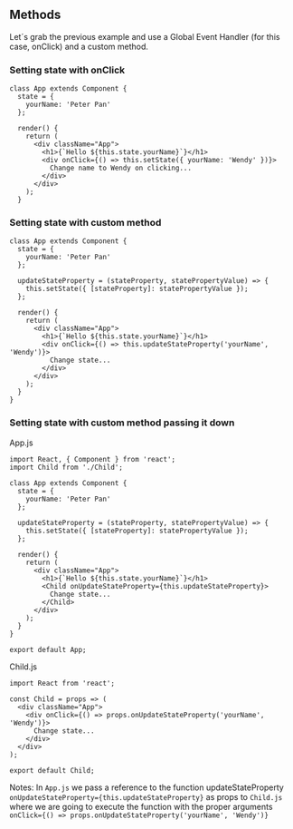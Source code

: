 ## Methods

Let´s grab the previous example and use a Global Event Handler (for this case, onClick) and a custom method.

### Setting state with onClick

```
class App extends Component {
  state = {
    yourName: 'Peter Pan'
  };

  render() {
    return (
      <div className="App">
        <h1>{`Hello ${this.state.yourName}`}</h1>
        <div onClick={() => this.setState({ yourName: 'Wendy' })}>
          Change name to Wendy on clicking...
        </div>
      </div>
    );
  }
```

### Setting state with custom method

```
class App extends Component {
  state = {
    yourName: 'Peter Pan'
  };

  updateStateProperty = (stateProperty, statePropertyValue) => {
    this.setState({ [stateProperty]: statePropertyValue });
  };

  render() {
    return (
      <div className="App">
        <h1>{`Hello ${this.state.yourName}`}</h1>
        <div onClick={() => this.updateStateProperty('yourName', 'Wendy')}>
          Change state...
        </div>
      </div>
    );
  }
}
```

### Setting state with custom method passing it down

App.js

```
import React, { Component } from 'react';
import Child from './Child';

class App extends Component {
  state = {
    yourName: 'Peter Pan'
  };

  updateStateProperty = (stateProperty, statePropertyValue) => {
    this.setState({ [stateProperty]: statePropertyValue });
  };

  render() {
    return (
      <div className="App">
        <h1>{`Hello ${this.state.yourName}`}</h1>
        <Child onUpdateStateProperty={this.updateStateProperty}>
          Change state...
        </Child>
      </div>
    );
  }
}

export default App;
```

Child.js

```
import React from 'react';

const Child = props => (
  <div className="App">
    <div onClick={() => props.onUpdateStateProperty('yourName', 'Wendy')}>
      Change state...
    </div>
  </div>
);

export default Child;
```

Notes:
In `App.js` we pass a reference to the function updateStateProperty `onUpdateStateProperty={this.updateStateProperty}` as props to `Child.js` where we are going to execute the function with the proper arguments `onClick={() => props.onUpdateStateProperty('yourName', 'Wendy')}`
